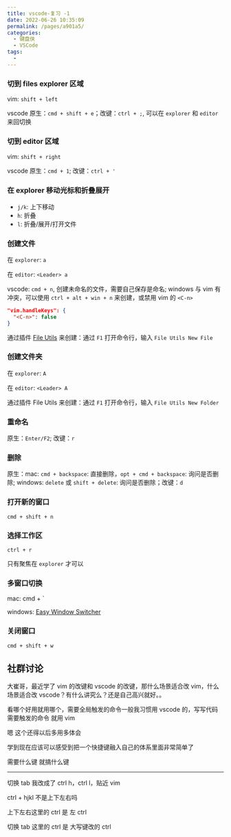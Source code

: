 ```yaml
---
title: vscode-复习 -1
date: 2022-06-26 10:35:09
permalink: /pages/a901a5/
categories:
  - 键盘侠
  - VSCode
tags:
  -
---
```


### 切到 files explorer 区域

vim: `shift + left`

vscode 原生：`cmd + shift + e`；改键：`ctrl + ;`, 可以在 `explorer` 和 `editor` 来回切换

### 切到 editor 区域

vim: `shift + right`

vscode 原生：`cmd + 1`; 改键：`ctrl + '`

### 在 explorer 移动光标和折叠展开

- `j/k`: 上下移动
- `h`: 折叠
- `l`: 折叠/展开/打开文件

### 创建文件

在 `explorer`: `a`

在 `editor`: `<Leader> a`

vscode: `cmd + n`, 创建未命名的文件，需要自己保存是命名; windows 与 vim 有冲突，可以使用 `ctrl + alt + win + n` 来创建，或禁用 vim 的 `<C-n>`

```json
"vim.handleKeys": {
  "<C-n>": false
}
```

通过插件 [File Utils](https://marketplace.visualstudio.com/items?itemName=sleistner.vscode-fileutils) 来创建：通过 `F1` 打开命令行，输入 `File Utils New File`

### 创建文件夹

在 `explorer`: `A`

在 `editor`: `<Leader> A`

通过插件 File Utils 来创建：通过 `F1` 打开命令行，输入 `File Utils New Folder`

### 重命名

原生：`Enter/F2`; 改键：`r`

### 删除

原生：mac: `cmd + backspace`: 直接删除，`opt + cmd + backspace`: 询问是否删除; windows: `delete` 或 `shift + delete`: 询问是否删除；改键：`d`

### 打开新的窗口

`cmd + shift + n`

### 选择工作区

`ctrl + r`

只有聚焦在 `explorer` 才可以

### 多窗口切换

mac: cmd + \`

windows: [Easy Window Switcher](https://www.appinn.com/easy-window-switcher/)

### 关闭窗口

`cmd + shift + w`

## 社群讨论

大崔哥，最近学了 vim 的改键和 vscode 的改键，那什么场景适合改 vim，什么场景适合改 vscode？有什么讲究么？还是自己高兴就好。。

看哪个好用就用哪个，需要全局触发的命令一般我习惯用 vscode 的，写写代码需要触发的命令 就用 vim

嗯 这个还得以后多用多体会

学到现在应该可以感受到把一个快捷键融入自己的体系里面非常简单了

需要什么键 就搞什么键

<hr />

切换 tab 我改成了 ctrl h，ctrl l，贴近 vim

ctrl + hjkl 不是上下左右吗

上下左右这里的 ctrl 是 左 ctrl

切换 tab 这里的 ctrl 是 大写键改的 ctrl
